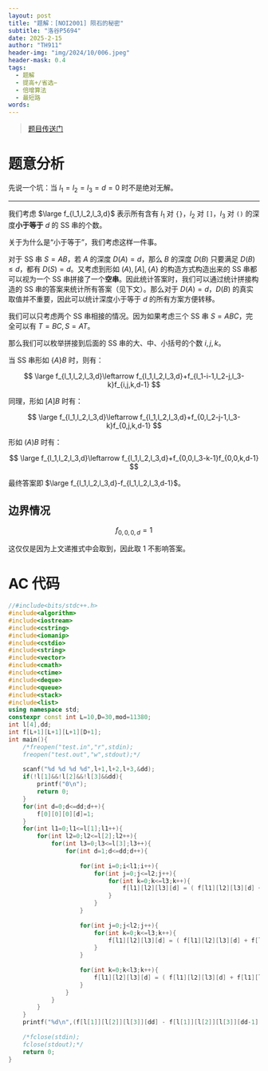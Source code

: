 ```yaml
---
layout: post
title: "题解：[NOI2001] 陨石的秘密"
subtitle: "洛谷P5694"
date: 2025-2-15
author: "TH911"
header-img: "img/2024/10/006.jpeg"
header-mask: 0.4
tags:
  - 题解
  - 提高+/省选−
  - 倍增算法
  - 最短路
words:
---
```


> [题目传送门](https://www.luogu.com.cn/problem/P5694)

# 题意分析

先说一个坑：当 $l_1=l_2=l_3=d=0$ 时不是绝对无解。

***

我们考虑 $\large f_{l_1,l_2,l_3,d}$ 表示所有含有 $l_1$ 对 `{}`，$l_2$ 对 `[]`，$l_3$ 对 `()` 的深度**小于等于** $d$ 的 SS 串的个数。

关于为什么是“小于等于”，我们考虑这样一件事。

对于 SS 串 $S=AB$，若 $A$ 的深度 $D(A)=d$，那么 $B$ 的深度 $D(B)$ 只要满足 $D(B)\leq d$，都有 $D(S)=d$。又考虑到形如 $(A),[A],\{A\}$ 的构造方式构造出来的 SS 串都可以视为一个 SS 串拼接了一个**空串**。因此统计答案时，我们可以通过统计拼接构造的 SS 串的答案来统计所有答案（见下文）。那么对于 $D(A)=d$，$D(B)$ 的真实取值并不重要，因此可以统计深度小于等于 $d$ 的所有方案方便转移。

我们可以只考虑两个 SS 串相接的情况。因为如果考虑三个 SS 串 $S=ABC$，完全可以有 $T=BC,S=AT$。

那么我们可以枚举拼接到后面的 SS 串的大、中、小括号的个数 $i,j,k$。

当 SS 串形如 $\{A\}B$ 时，则有：

$$
\large f_{l_1,l_2,l_3,d}\leftarrow f_{l_1,l_2,l_3,d}+f_{l_1-i-1,l_2-j,l_3-k}f_{i,j,k,d-1}
$$

同理，形如 $[A]B$ 时有：

$$
\large f_{l_1,l_2,l_3,d}\leftarrow f_{l_1,l_2,l_3,d}+f_{0,l_2-j-1,l_3-k}f_{0,j,k,d-1}
$$

形如 $(A)B$ 时有：

$$
\large f_{l_1,l_2,l_3,d}\leftarrow f_{l_1,l_2,l_3,d}+f_{0,0,l_3-k-1}f_{0,0,k,d-1}
$$

最终答案即 $\large f_{l_1,l_2,l_3,d}-f_{l_1,l_2,l_3,d-1}$。

## 边界情况

$$
f_{0,0,0,d}=1
$$

这仅仅是因为上文递推式中会取到，因此取 $1$ 不影响答案。

# AC 代码

```cpp
//#include<bits/stdc++.h>
#include<algorithm>
#include<iostream>
#include<cstring>
#include<iomanip>
#include<cstdio>
#include<string>
#include<vector>
#include<cmath>
#include<ctime>
#include<deque>
#include<queue>
#include<stack>
#include<list>
using namespace std;
constexpr const int L=10,D=30,mod=11380;
int l[4],dd;
int f[L+1][L+1][L+1][D+1];
int main(){
	/*freopen("test.in","r",stdin);
	freopen("test.out","w",stdout);*/
	
	scanf("%d %d %d %d",l+1,l+2,l+3,&dd);
	if(!l[1]&&!l[2]&&!l[3]&&dd){
		printf("0\n");
		return 0;
	}
	for(int d=0;d<=dd;d++){
		f[0][0][0][d]=1;
	}
	for(int l1=0;l1<=l[1];l1++){
		for(int l2=0;l2<=l[2];l2++){
			for(int l3=0;l3<=l[3];l3++){
				for(int d=1;d<=dd;d++){
					
					for(int i=0;i<l1;i++){
						for(int j=0;j<=l2;j++){
							for(int k=0;k<=l3;k++){	
								f[l1][l2][l3][d] = ( f[l1][l2][l3][d] + f[l1-i-1][l2-j][l3-k][d] * f[i][j][k][d-1] ) % mod;
							}
						}
					}
					
					for(int j=0;j<l2;j++){
						for(int k=0;k<=l3;k++){	
							f[l1][l2][l3][d] = ( f[l1][l2][l3][d] + f[l1][l2-j-1][l3-k][d] * f[0][j][k][d-1] ) % mod;
						}
					}
					
					for(int k=0;k<l3;k++){	
						f[l1][l2][l3][d] = ( f[l1][l2][l3][d] + f[l1][l2][l3-k-1][d] * f[0][0][k][d-1] ) % mod;
					}
				}
			}
		}
	}
	printf("%d\n",(f[l[1]][l[2]][l[3]][dd] - f[l[1]][l[2]][l[3]][dd-1] + mod ) % mod);
	
	/*fclose(stdin);
	fclose(stdout);*/
	return 0;
}